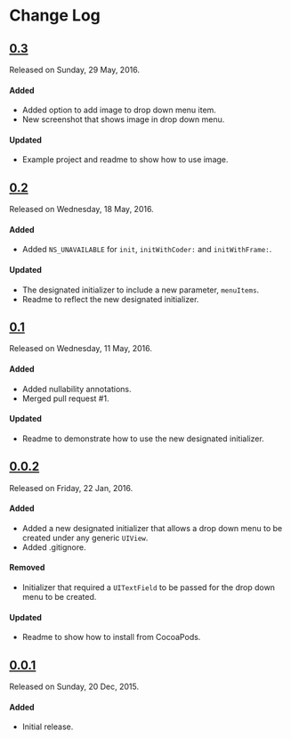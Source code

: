 # Change Log

## [0.3](https://github.com/sudeepjaiswal/ASJDropDownMenu/releases/tag/0.3)
Released on Sunday, 29 May, 2016.

#### Added
* Added option to add image to drop down menu item.
* New screenshot that shows image in drop down menu.

#### Updated
* Example project and readme to show how to use image.

## [0.2](https://github.com/sudeepjaiswal/ASJDropDownMenu/releases/tag/0.2)
Released on Wednesday, 18 May, 2016.

#### Added
* Added `NS_UNAVAILABLE` for `init`, `initWithCoder:` and `initWithFrame:`.

#### Updated
* The designated initializer to include a new parameter, `menuItems`.
* Readme to reflect the new designated initializer.

## [0.1](https://github.com/sudeepjaiswal/ASJDropDownMenu/releases/tag/0.1)
Released on Wednesday, 11 May, 2016.

#### Added
* Added nullability annotations.
* Merged pull request #1.

#### Updated
* Readme to demonstrate how to use the new designated initializer.

## [0.0.2](https://github.com/sudeepjaiswal/ASJDropDownMenu/releases/tag/0.0.2)
Released on Friday, 22 Jan, 2016.

#### Added
* Added a new designated initializer that allows a drop down menu to be created under any generic `UIView`.
* Added .gitignore.

#### Removed
* Initializer that required a `UITextField` to be passed for the drop down menu to be created.

#### Updated
* Readme to show how to install from CocoaPods.

## [0.0.1](https://github.com/sudeepjaiswal/ASJDropDownMenu/releases/tag/0.0.1)
Released on Sunday, 20 Dec, 2015.

#### Added
* Initial release.
